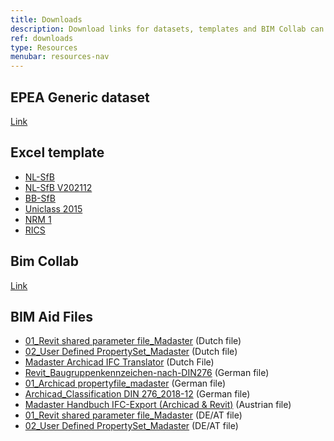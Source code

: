 ```yaml
---
title: Downloads
description: Download links for datasets, templates and BIM Collab can be found here
ref: downloads
type: Resources
menubar: resources-nav
---
```


## EPEA Generic dataset

<a href="https://docs.madaster.com/files/en/EPEA_Generic.xlsx" target="_blank">Link</a>

## Excel template

* <a href="https://platform.madaster.com/api/buildingfile/downloadexceltemplate/88eb09b8-d3f5-4cb1-a732-eb64281a585c/en/nl" target="_blank">NL-SfB</a>
* <a href="https://platform.madaster.com/api/buildingfile/downloadexceltemplate/587e0f01-fbe6-4d54-9a01-0f31cee5c187/en/nl" target="_blank">NL-SfB V202112</a>
* <a href="https://platform.madaster.com/api/buildingfile/downloadexceltemplate/fa9a80d8-60f1-4615-82c4-7211f1dcdb2d/en/be" target="_blank">BB-SfB</a>
* <a href="https://platform.madaster.com/api/buildingfile/downloadexceltemplate/6209e66f-0481-491d-8ee1-459edde1daa7/en/gb" target="_blank">Uniclass 2015</a>
* <a href="https://platform.madaster.com/api/buildingfile/downloadexceltemplate/4808c420-223b-46ff-98cd-f183c1a8b4e1/en/gb" target="_blank">NRM 1</a>
* <a href="https://platform.madaster.com/api/buildingfile/downloadexceltemplate/a20e1e6c-a0ec-4996-b680-a9c1b3de1d87/en/gb" target="_blank">RICS</a>

## Bim Collab

<a href="http://www.bimcollab.com/en/Support/Support/Downloads/BIMcollab-ZOOM" target="_blank">Link</a>

## BIM Aid Files

* <a href="/files/nl/01_Revit shared parameter file_Madaster.txt.zip" target="_blank">01_Revit shared parameter file_Madaster</a> (Dutch file)
* <a href="/files/nl/02_User Defined PropertySet_Madaster.txt.zip" target="_blank">02_User Defined PropertySet_Madaster</a> (Dutch file)
* <a href="../../../files/en/Madaster BIM - Archicad Translator.7z">Madaster Archicad IFC Translator</a> (Dutch File)
* <a href="/files/de/Revit_Baugruppenkennzeichen-nach-DIN276.txt" target="_blank">Revit_Baugruppenkennzeichen-nach-DIN276</a> (German file)
* <a href="/files/de/Madaster_Archicad propertyfile.xml" target="_blank">01_Archicad propertyfile_madaster</a> (German file)
* <a href="/files/de/Madaster_Archicad Classification DIN 276_2018-12.xml" target="_blank">Archicad_Classification DIN 276_2018-12</a> (German file)
* <a href="/files/at/Madaster BIM Anleitung_20240303.pdf" target="_blank">Madaster Handbuch IFC-Export (Archicad & Revit)</a> (Austrian file)
* <a href="/files/at/240621_01_Revit shared parameter file_Madaster.txt" target="_blank">01_Revit shared parameter file_Madaster</a> (DE/AT file)
* <a href="/files/at/240621_02_User Defined cPropertySet_Madaster.txt" target="_blank">02_User Defined PropertySet_Madaster</a> (DE/AT file)
